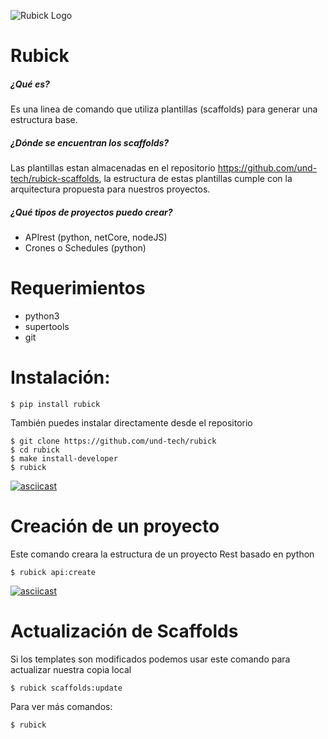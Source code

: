 ![Rubick Logo](http://freevector.co/wp-content/uploads/2010/07/24941-magician-hat-with-facial-hair1.png)
# Rubick

##### ¿Qué es?
Es una linea de comando que utiliza plantillas (scaffolds) para generar una estructura base.

##### ¿Dónde se encuentran los scaffolds?
Las plantillas estan almacenadas en el repositorio https://github.com/und-tech/rubick-scaffolds, la estructura de estas plantillas cumple con la arquitectura propuesta para nuestros proyectos.

##### ¿Qué tipos de proyectos puedo crear?

* APIrest (python, netCore, nodeJS)
* Crones o Schedules (python)

# Requerimientos

* python3
* supertools
* git

# Instalación:

~~~~
$ pip install rubick
~~~~

También puedes instalar directamente desde el repositorio

~~~~
$ git clone https://github.com/und-tech/rubick
$ cd rubick
$ make install-developer
$ rubick
~~~~

[![asciicast](https://asciinema.org/a/ArNF5eyZkVdojLwq78Kvjd15g.png)](https://asciinema.org/a/ArNF5eyZkVdojLwq78Kvjd15g)

# Creación de un proyecto

Este comando creara la estructura de un proyecto Rest basado en python

~~~~
$ rubick api:create
~~~~

[![asciicast](https://asciinema.org/a/sJKZVCFcMZed30s7XNduDdSE4.png)](https://asciinema.org/a/sJKZVCFcMZed30s7XNduDdSE4)


# Actualización de Scaffolds

Si los templates son modificados podemos usar este comando para actualizar nuestra copia local

~~~~
$ rubick scaffolds:update
~~~~

Para ver más comandos:

~~~~
$ rubick
~~~~
